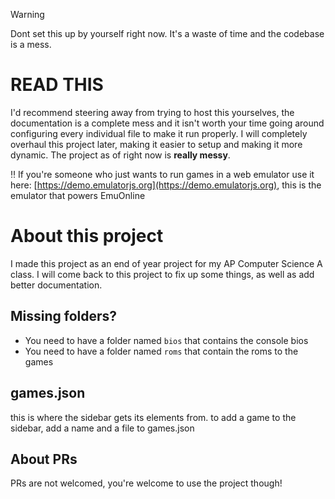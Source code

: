> [!WARNING]  
> Dont set this up by yourself right now. It's a waste of time and the codebase is a mess.

# READ THIS
I'd recommend steering away from trying to host this yourselves, the documentation is a complete mess and it isn't worth your time going around configuring every individual file to make it run properly. I will completely overhaul this project later, making it easier to setup and making it more dynamic. The project as of right now is **really messy**. 

‼️ If you're someone who just wants to run games in a web emulator use it here: [https://demo.emulatorjs.org](https://demo.emulatorjs.org), this is the emulator that powers EmuOnline

# About this project
I made this project as an end of year project for my AP Computer Science A class. I will come back to this project to fix up some things, as well as add better documentation.

## Missing folders?

- You need to have a folder named ```bios``` that contains the console bios
- You need to have a folder named ```roms``` that contain the roms to the games

## games.json

this is where the sidebar gets its elements from.
to add a game to the sidebar, add a name and a file to games.json

## About PRs

PRs are not welcomed, you're welcome to use the project though!
